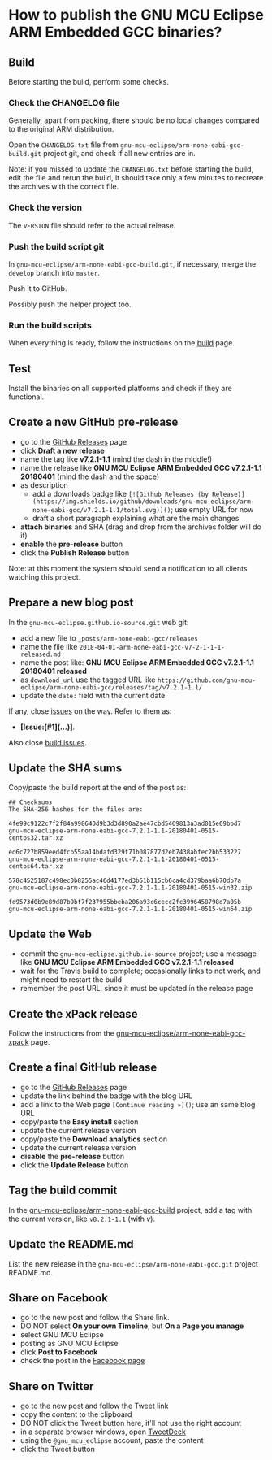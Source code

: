 # How to publish the GNU MCU Eclipse ARM Embedded GCC binaries?

## Build

Before starting the build, perform some checks.

### Check the CHANGELOG file

Generally, apart from packing, there should be no local changes compared 
to the original ARM distribution.

Open the `CHANGELOG.txt` file from 
`gnu-mcu-eclipse/arm-none-eabi-gcc-build.git` project git, and check if 
all new entries are in.

Note: if you missed to update the `CHANGELOG.txt` before starting the build, 
edit the file and rerun the build, it should take only a few minutes to 
recreate the archives with the correct file.

### Check the version

The `VERSION` file should refer to the actual release.

### Push the build script git

In `gnu-mcu-eclipse/arm-none-eabi-gcc-build.git`, if necessary, merge 
the `develop` branch into `master`.

Push it to GitHub.

Possibly push the helper project too.

### Run the build scripts

When everything is ready, follow the instructions on the 
[build](https://github.com/gnu-mcu-eclipse/arm-none-eabi-gcc-build/blob/master/README.md) 
page.

## Test

Install the binaries on all supported platforms and check if they are 
functional.

## Create a new GitHub pre-release

- go to the [GitHub Releases](https://github.com/gnu-mcu-eclipse/arm-none-eabi-gcc/releases) page
- click **Draft a new release**
- name the tag like **v7.2.1-1.1** (mind the dash in the middle!)
- name the release like **GNU MCU Eclipse ARM Embedded GCC v7.2.1-1.1 20180401** 
(mind the dash and the space)
- as description
  - add a downloads badge like `[![Github Releases (by Release)](https://img.shields.io/github/downloads/gnu-mcu-eclipse/arm-none-eabi-gcc/v7.2.1-1.1/total.svg)]()`; use empty URL for now
  - draft a short paragraph explaining what are the main changes
- **attach binaries** and SHA (drag and drop from the archives folder will do it)
- **enable** the **pre-release** button
- click the **Publish Release** button

Note: at this moment the system should send a notification to all clients 
watching this project.

## Prepare a new blog post 

In the `gnu-mcu-eclipse.github.io-source.git` web git:

- add a new file to `_posts/arm-none-eabi-gcc/releases`
- name the file like `2018-04-01-arm-none-eabi-gcc-v7-2-1-1-1-released.md`
- name the post like: **GNU MCU Eclipse ARM Embedded GCC v7.2.1-1.1 20180401 released**
- as `download_url` use the tagged URL like `https://github.com/gnu-mcu-eclipse/arm-none-eabi-gcc/releases/tag/v7.2.1-1.1/` 
- update the `date:` field with the current date

If any, close [issues](https://github.com/gnu-mcu-eclipse/arm-none-eabi-gcc/issues) 
on the way. Refer to them as:

- **[Issue:\[#1\]\(...\)]**.

Also close [build issues](https://github.com/gnu-mcu-eclipse/arm-none-eabi-gcc-build/issues).

## Update the SHA sums

Copy/paste the build report at the end of the post as:

```console
## Checksums
The SHA-256 hashes for the files are:

4fe99c9122c7f2f84a998640d9b3d3d890a2ae47cbd5469813a3ad015e69bbd7
gnu-mcu-eclipse-arm-none-eabi-gcc-7.2.1-1.1-20180401-0515-centos32.tar.xz

ed6c727b859eed4fcb55aa14bdafd329f71b087877d2eb7438abfec2bb533227
gnu-mcu-eclipse-arm-none-eabi-gcc-7.2.1-1.1-20180401-0515-centos64.tar.xz

578c4525187c498ec0b8255ac46d4177ed3b51b115cb6ca4cd379baa6b70db7a
gnu-mcu-eclipse-arm-none-eabi-gcc-7.2.1-1.1-20180401-0515-win32.zip

fd9573d0b9e89d87b9bf7f237955bbeba206a93c6cecc2fc3996458798d7a05b
gnu-mcu-eclipse-arm-none-eabi-gcc-7.2.1-1.1-20180401-0515-win64.zip
```

## Update the Web

- commit the `gnu-mcu-eclipse.github.io-source` project; use a message 
like **GNU MCU Eclipse ARM Embedded GCC v7.2.1-1.1 released**
- wait for the Travis build to complete; occasionally links to not work,
 and might need to restart the build
- remember the post URL, since it must be updated in the release page

## Create the xPack release

Follow the instructions from the 
[gnu-mcu-eclipse/arm-none-eabi-gcc-xpack](https://github.com/gnu-mcu-eclipse/arm-none-eabi-gcc-xpack/blob/xpack/README.md#maintainer-info)
page.

## Create a final GitHub release

- go to the [GitHub Releases](https://github.com/gnu-mcu-eclipse/arm-none-eabi-gcc/releases) page
- update the link behind the badge with the blog URL
- add a link to the Web page `[Continue reading »]()`; use an same blog URL
- copy/paste the **Easy install** section
- update the current release version
- copy/paste the **Download analytics** section
- update the current release version
- **disable** the **pre-release** button
- click the **Update Release** button

## Tag the build commit

In the [gnu-mcu-eclipse/arm-none-eabi-gcc-build](https://github.com/gnu-mcu-eclipse/arm-none-eabi-gcc-build)
project, add a tag with the current version, like `v8.2.1-1.1` (with *v*).

## Update the README.md

List the new release in the `gnu-mcu-eclipse/arm-none-eabi-gcc.git` project
README.md.

## Share on Facebook

- go to the new post and follow the Share link.
- DO NOT select **On your own Timeline**, but **On a Page you manage**
- select GNU MCU Eclipse
- posting as GNU MCU Eclipse
- click **Post to Facebook**
- check the post in the [Facebook page](https://www.facebook.com/gnu-mcu-eclipse)

## Share on Twitter

* go to the new post and follow the Tweet link
* copy the content to the clipboard
* DO NOT click the Tweet button here, it'll not use the right account
* in a separate browser windows, open [TweetDeck](https://tweetdeck.twitter.com/)
* using the `@gnu_mcu_eclipse` account, paste the content
* click the Tweet button
